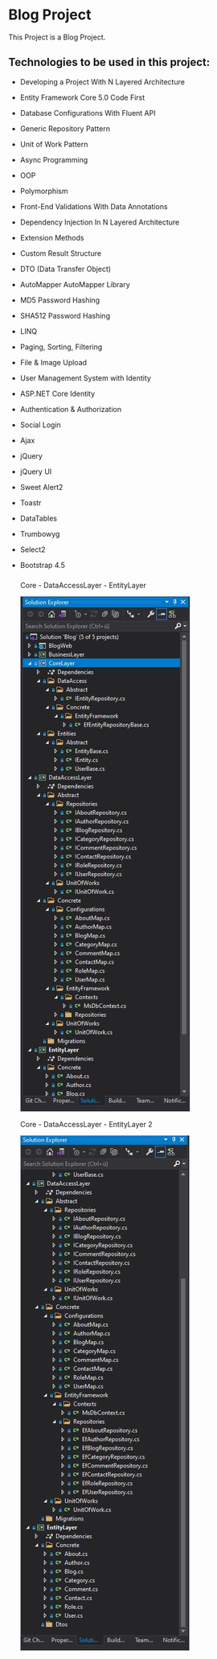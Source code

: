 # Blog Project

This Project is a Blog Project.

## Technologies to be used in this project:

- Developing a Project With N Layered Architecture
- Entity Framework Core 5.0 Code First
- Database Configurations With Fluent API
- Generic Repository Pattern
- Unit of Work Pattern
- Async Programming
- OOP
- Polymorphism
- Front-End Validations With Data Annotations
- Dependency Injection In N Layered Architecture
- Extension Methods
- Custom Result Structure
- DTO (Data Transfer Object)
- AutoMapper AutoMapper Library
- MD5 Password Hashing
- SHA512 Password Hashing
- LINQ
- Paging, Sorting, Filtering
- File & Image Upload
- User Management System with Identity
- ASP.NET Core Identity
- Authentication & Authorization
- Social Login
- Ajax
- jQuery
- jQuery UI
- Sweet Alert2
- Toastr
- DataTables
- Trumbowyg
- Select2
- Bootstrap 4.5


  ###
  <p>Core - DataAccessLayer - EntityLayer <p/>
  <img src="https://github.com/fdeniz07/Blog/blob/master/Images/Core%20-%20DAL%20-%20Entity%20Layer.JPG" />
  
  <p>Core - DataAccessLayer - EntityLayer 2<p/>
  <img src="https://github.com/fdeniz07/Blog/blob/master/Images/Core%20-%20DAL%20-%20Entity%20Layer%202.JPG" />
